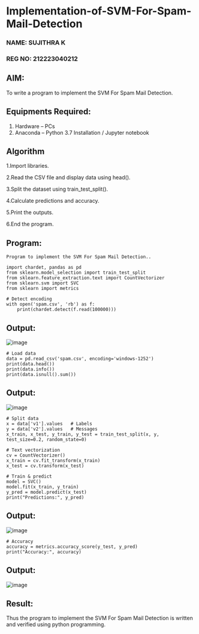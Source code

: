 # Implementation-of-SVM-For-Spam-Mail-Detection
### NAME: SUJITHRA K
### REG NO: 212223040212
## AIM:
To write a program to implement the SVM For Spam Mail Detection.

## Equipments Required:
1. Hardware – PCs
2. Anaconda – Python 3.7 Installation / Jupyter notebook

## Algorithm
1.Import libraries.

2.Read the CSV file and display data using head().

3.Split the dataset using train_test_split().

4.Calculate predictions and accuracy.

5.Print the outputs.

6.End the program. 

## Program:
```
Program to implement the SVM For Spam Mail Detection..
```
```
import chardet, pandas as pd
from sklearn.model_selection import train_test_split
from sklearn.feature_extraction.text import CountVectorizer
from sklearn.svm import SVC
from sklearn import metrics

# Detect encoding
with open('spam.csv', 'rb') as f:
    print(chardet.detect(f.read(100000)))
```
## Output:
![image](https://github.com/user-attachments/assets/2d196618-556e-451c-9aa8-e8e970c80abe)

```
# Load data
data = pd.read_csv('spam.csv', encoding='windows-1252')
print(data.head())
print(data.info())
print(data.isnull().sum())
```
## Output:
![image](https://github.com/user-attachments/assets/55665a0b-689b-44ae-8561-483bf09d0244)

```
# Split data
x = data['v1'].values   # Labels
y = data['v2'].values   # Messages
x_train, x_test, y_train, y_test = train_test_split(x, y, test_size=0.2, random_state=0)

# Text vectorization
cv = CountVectorizer()
x_train = cv.fit_transform(x_train)
x_test = cv.transform(x_test)

# Train & predict
model = SVC()
model.fit(x_train, y_train)
y_pred = model.predict(x_test)
print("Predictions:", y_pred)
```
## Output:
![image](https://github.com/user-attachments/assets/7975b42d-4809-4dd6-8d42-2ee31c397c87)

```
# Accuracy
accuracy = metrics.accuracy_score(y_test, y_pred)
print("Accuracy:", accuracy)
```
## Output:
![image](https://github.com/user-attachments/assets/06373ef4-f452-4fd7-a0bc-c32427fb59b3)

## Result:
Thus the program to implement the SVM For Spam Mail Detection is written and verified using python programming.
